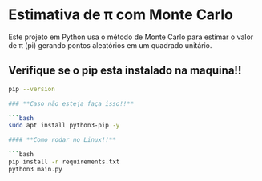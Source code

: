 # Estimativa de π com Monte Carlo

Este projeto em Python usa o método de Monte Carlo para estimar o valor de π (pi) gerando pontos aleatórios em um quadrado unitário.

## Verifique se o pip esta instalado na maquina!!

```bash
pip --version

### **Caso não esteja faça isso!!**

```bash
sudo apt install python3-pip -y

#### **Como rodar no Linux!!**

```bash
pip install -r requirements.txt
python3 main.py
